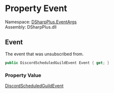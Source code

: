 # Property Event

Namespace: [DSharpPlus.EventArgs](DSharpPlus.EventArgs.md)  
Assembly: DSharpPlus.dll

## <a id="DSharpPlus_EventArgs_ScheduledGuildEventUserRemoveEventArgs_Event"></a>Event

The event that was unsubscribed from.

```csharp
public DiscordScheduledGuildEvent Event { get; }
```

### Property Value

[DiscordScheduledGuildEvent](DSharpPlus.Entities.DiscordScheduledGuildEvent.md)


